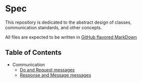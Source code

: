 # Spec
This repository is dedicated to the abstract design of classes, communication standards, and other concepts. 

All files are expected to be written in [GitHub flavored MarkDown](https://guides.github.com/features/mastering-markdown/)

## Table of Contents

* Communication
  * [Do and Request messages](Communication/DoRequest.md)
  * [Response and Message messages](Communication/Response.md)
